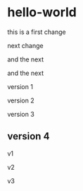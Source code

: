 # hello-world

this is a first change

next change

and the next

and the next

version 1

version 2

version 3

version 4
------------------------------------
v1

v2

v3
